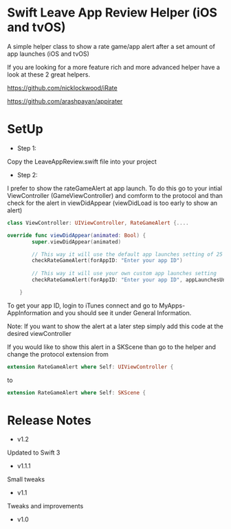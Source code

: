 # Swift Leave App Review Helper (iOS and tvOS)

A simple helper class to show a rate game/app alert after a set amount of app launches (iOS and tvOS)

If you are looking for a more feature rich and more advanced helper have a look at these 2 great helpers.

https://github.com/nicklockwood/iRate

https://github.com/arashpayan/appirater

# SetUp

- Step 1:

Copy the LeaveAppReview.swift file into your project

- Step 2:

I prefer to show the rateGameAlert at app launch. To do this go to your intial ViewController (GameViewController) and comform to the protocol and than check for the alert in viewDidAppear (viewDidLoad is too early to show an alert)

```swift
class ViewController: UIViewController, RateGameAlert {....

override func viewDidAppear(animated: Bool) {
        super.viewDidAppear(animated)

        // This way it will use the default app launches setting of 25
        checkRateGameAlert(forAppID: "Enter your app ID")
        
        // This way it will use your own custom app launches setting
        checkRateGameAlert(forAppID: "Enter your app ID", appLaunchesUntilAlert: 5) 

    }
```

To get your app ID, login to iTunes connect and go to MyApps-AppInformation and you should see it under General Information.

Note: 
If you want to show the alert at a later step simply add this code at the desired viewController

If you would like to show this alert in a SKScene than go to the helper and change the protocol extension from
```swift
extension RateGameAlert where Self: UIViewController {
```

to 
```swift
extension RateGameAlert where Self: SKScene {
```

# Release Notes

- v1.2

Updated to Swift 3

- v1.1.1

Small tweaks

- v1.1

Tweaks and improvements

- v1.0
